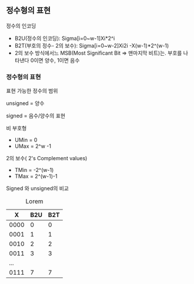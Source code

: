 <h2>정수형의 표현</h2>
<p>정수의 인코딩</p>
<ul>
	<li>B2U(정수의 인코딩): Sigma[i=0~w-1]Xi*2^i</li>
	<li>B2T(부호의 정수- 2의 보수): Sigma[i=0~w-2]Xi2i -X(w-1)*2^(w-1)</li>
	<li>2의 보수 방식에서느 MSB(Most Significant Bit => 맨마지막 비트)는. 부호를 나타낸다 0이면 양수, 1이면 음수</li>
</ul>

<h3>정수형의 표현</h3>
<p>표현 가능한 정수의 범위</p>
<p>unsigned =  양수</p>
<p>signed =  음수/양수의 표현</p>
<p>비 부호형</p>
<ul>
	<li>UMin = 0</li>
	<li>UMax = 2^w -1</li>
</ul>
<p>2의 보수( 2's Complement values)</p>
<ul>
	<li>TMin = -2^(w-1)</li>
	<li>TMax = 2^(w-1)-1</li>
</ul>	
<p>Signed 와 unsigned의 비교</p>
<table>
<caption>Lorem</caption>
<thead>
<tr>
  <th>X</th>
  <th>B2U</th>
  <th>B2T</th>
</tr>
</thead>
<tbody>
<tr>
  <td>0000</td>
  <td>0</td>
  <td>0</td>
</tr>
<tr>
  <td>0001</td>
  <td>1</td>
  <td>1</td>
</tr>
<tr>
  <td>0010</td>
  <td>2</td>
  <td>2</td>
</tr>
<tr>
  <td>0011</td>
  <td>3</td>
  <td>3</td>
</tr>
<tr>
  <td colspan="3"> ... </td>
</tr>
<tr>
  <td>0111</td>
  <td>7</td>
  <td>7</td>
</tr>
</tbody>
</table>